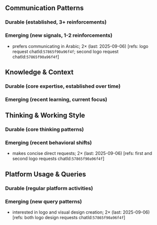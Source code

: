 ## Communication Patterns
### Durable (established, 3+ reinforcements)

### Emerging (new signals, 1-2 reinforcements)
- prefers communicating in Arabic; 2× (last: 2025-09-06) [refs: logo request chatId:`57865f90a96f4f`; second logo request chatId:`57865f90a96f4f`]

## Knowledge & Context
### Durable (core expertise, established over time)

### Emerging (recent learning, current focus)

## Thinking & Working Style
### Durable (core thinking patterns)

### Emerging (recent behavioral shifts)
- makes concise direct requests; 2× (last: 2025-09-06) [refs: first and second logo requests chatId:`57865f90a96f4f`]

## Platform Usage & Queries
### Durable (regular platform activities)

### Emerging (new query patterns)
- interested in logo and visual design creation; 2× (last: 2025-09-06) [refs: both logo design requests chatId:`57865f90a96f4f`]